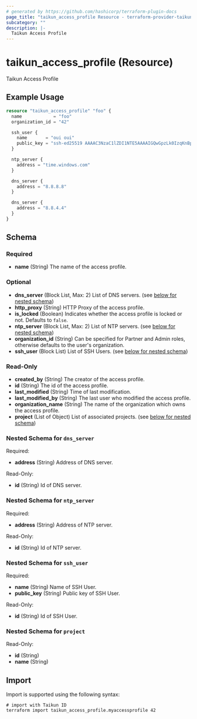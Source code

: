 ```yaml
---
# generated by https://github.com/hashicorp/terraform-plugin-docs
page_title: "taikun_access_profile Resource - terraform-provider-taikun"
subcategory: ""
description: |-
  Taikun Access Profile
---
```


# taikun_access_profile (Resource)

Taikun Access Profile

## Example Usage

```terraform
resource "taikun_access_profile" "foo" {
  name            = "foo"
  organization_id = "42"

  ssh_user {
    name       = "oui oui"
    public_key = "ssh-ed25519 AAAAC3NzaC1lZDI1NTE5AAAAIGQwGpzLk0IzqKnBpaHqecLA+X4zfHamNe9Rg3CoaXHF :oui_oui:"
  }

  ntp_server {
    address = "time.windows.com"
  }

  dns_server {
    address = "8.8.8.8"
  }

  dns_server {
    address = "8.8.4.4"
  }
}
```

<!-- schema generated by tfplugindocs -->
## Schema

### Required

- **name** (String) The name of the access profile.

### Optional

- **dns_server** (Block List, Max: 2) List of DNS servers. (see [below for nested schema](#nestedblock--dns_server))
- **http_proxy** (String) HTTP Proxy of the access profile.
- **is_locked** (Boolean) Indicates whether the access profile is locked or not. Defaults to `false`.
- **ntp_server** (Block List, Max: 2) List of NTP servers. (see [below for nested schema](#nestedblock--ntp_server))
- **organization_id** (String) Can be specified for Partner and Admin roles, otherwise defaults to the user's organization.
- **ssh_user** (Block List) List of SSH Users. (see [below for nested schema](#nestedblock--ssh_user))

### Read-Only

- **created_by** (String) The creator of the access profile.
- **id** (String) The id of the access profile.
- **last_modified** (String) Time of last modification.
- **last_modified_by** (String) The last user who modified the access profile.
- **organization_name** (String) The name of the organization which owns the access profile.
- **project** (List of Object) List of associated projects. (see [below for nested schema](#nestedatt--project))

<a id="nestedblock--dns_server"></a>
### Nested Schema for `dns_server`

Required:

- **address** (String) Address of DNS server.

Read-Only:

- **id** (String) Id of DNS server.


<a id="nestedblock--ntp_server"></a>
### Nested Schema for `ntp_server`

Required:

- **address** (String) Address of NTP server.

Read-Only:

- **id** (String) Id of NTP server.


<a id="nestedblock--ssh_user"></a>
### Nested Schema for `ssh_user`

Required:

- **name** (String) Name of SSH User.
- **public_key** (String) Public key of SSH User.

Read-Only:

- **id** (String) Id of SSH User.


<a id="nestedatt--project"></a>
### Nested Schema for `project`

Read-Only:

- **id** (String)
- **name** (String)

## Import

Import is supported using the following syntax:

```shell
# import with Taikun ID
terraform import taikun_access_profile.myaccessprofile 42
```
